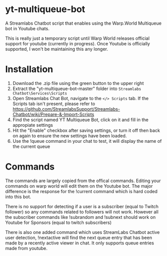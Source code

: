 # yt-multiqueue-bot
A Streamlabs Chatbot script that enables using the Warp.World Multiqueue bot in Youtube chats.

This is really just a temporary script until Warp World releases official support for youtube (currently in progress). Once Youtube is officially supported, I won't be maintaining this any longer.

# Installation

1. Download the .zip file using the green button to the upper right
2. Extract the "yt-multiqueue-bot-master" folder into `Streamlabs Chatbot\Services\Scripts`
3. Open Streamlabs Chat Bot, navigate to the `</> Scripts` tab. If the Scripts tab isn't present, please refer to https://github.com/StreamlabsSupport/Streamlabs-Chatbot/wiki/Prepare-&-Import-Scripts
4. Find the script named YT Multiqueue Bot, click on it and fill in the appropiate settings
5. Hit the "Enable" checkbox after saving settings, or turn it off then back on again to ensure the new settings have been loaded.
6. Use the !queue command in your chat to test, it will display the name of the current queue

# Commands

The commands are largely copied from the offical commands. Editing your commands on warp world will edit them on the Youtube bot. The major difference is the response for the !current command which is hard coded into this bot.

There is no support for detecting if a user is a subscriber (equal to Twitch follower) so any commands related to followers will not work. However all the subscriber commands like !subrandom and !subnext should work on Youtube for Sponsors (equal to twitch subscribers)

There is also one added command which uses StreamLabs Chatbot active user detection, !nextactive will find the next queue entry that has been made by a recently active viewer in chat. It only supports queue entries made from youtube.

